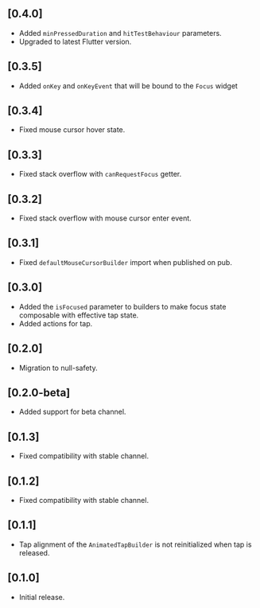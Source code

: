## [0.4.0]

* Added `minPressedDuration` and `hitTestBehaviour` parameters.
* Upgraded to latest Flutter version.

## [0.3.5]

* Added `onKey` and `onKeyEvent` that will be bound to the `Focus` widget

## [0.3.4]

* Fixed mouse cursor hover state.

## [0.3.3]

* Fixed stack overflow with `canRequestFocus` getter.

## [0.3.2]

* Fixed stack overflow with mouse cursor enter event.

## [0.3.1]

* Fixed `defaultMouseCursorBuilder` import when published on pub.

## [0.3.0]

* Added the `isFocused` parameter to builders to make focus state composable with effective tap state.
* Added actions for tap.

## [0.2.0]

* Migration to null-safety.

## [0.2.0-beta]

* Added support for beta channel.

## [0.1.3]

* Fixed compatibility with stable channel.

## [0.1.2]

* Fixed compatibility with stable channel.

## [0.1.1]

* Tap alignment of the `AnimatedTapBuilder` is not reinitialized when tap is released.

## [0.1.0]

* Initial release.
